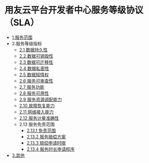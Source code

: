 # 用友云平台开发者中心服务等级协议（SLA）

- [1.服务范围](articles/cplatform/1-/service-range.md)
- 2.服务等级指标
  - [2.1 数据持久性](articles/cplatform/2-/2-1.md)
  - [2.2 数据可销毁性](articles/cplatform/2-/2-2.md)
  - [2.3 数据可迁移性](articles/cplatform/2-/2-3.md)
  - [2.4 数据私密性](articles/cplatform/2-/2-4.md)
  - [2.5 数据知情权](articles/cplatform/2-/2-5.md)
  - [2.6 服务可审查性](articles/cplatform/2-/2-6.md)
  - [2.7 服务功能](articles/cplatform/2-/2-7.md)
  - [2.8 服务可用性](articles/cplatform/2-/2-8.md)
  - [2.9 服务资源调配能力](articles/cplatform/2-/2-9.md)
  - [2.10 故障恢复能力](articles/cplatform/2-/2-10.md)
  - [2.11 网络接入能力](articles/cplatform/2-/2-11.md)
  - [2.12 服务计量准确性](articles/cplatform/2-/2-12.md)
  - 2.13 服务免责范围
    - [2.13.1 免责范围](articles/cplatform/2-/2-13-1.md)
    - [2.13.2 服务赔偿方案](articles/cplatform/2-/2-13-2.md)
    - [2.13.3 赔偿申请时限](articles/cplatform/2-/2-13-3.md)
    - [2.13.4 服务时长申请程序](articles/cplatform/2-/2-13-4.md)
- [3.其他](articles/cplatform/3-/other.md)